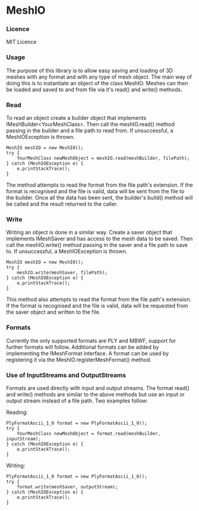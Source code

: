 # MeshIO
<h3>Licence</h3>
MIT Licence


<h3>Usage</h3>
The purpose of this library is to allow easy saving and loading of 3D meshes with any format and with any type of mesh object. The main way of doing this is to instantiate an object of the class MeshIO. Meshes can then be loaded and saved to and from file via it's read() and write() methods.


<h3>Read</h3>
To read an object create a builder object that implements IMeshBuilder&lt;YourMeshClass&gt;. Then call the meshIO.read() method passing in the builder and a file path to read from. If unsuccessful, a MeshIOException is thrown.

    MeshIO meshIO = new MeshIO();
    try {
        YourMeshClass newMeshObject = meshIO.read(meshBuilder, filePath);
    } catch (MeshIOException e) {
        e.printStackTrace();
    }

The method attempts to read the format from the file path's extension. If the format is recognised and the file is valid, data will be sent from the file to the builder. Once all the data has been sent, the builder's build() method will be called and the result returned to the caller.


<h3>Write</h3>
Writing an object is done in a similar way. Create a saver object that implements IMeshSaver and has access to the mesh data to be saved. Then call the meshIO.write() method passing in the saver and a file path to save to. If unsuccessful, a MeshIOException is thrown.

    MeshIO meshIO = new MeshIO();
    try {
        meshIO.write(meshSaver, filePath);
    } catch (MeshIOException e) {
        e.printStackTrace();
    }

This method also attempts to read the format from the file path's extension. If the format is recognised and the file is valid, data will be requested from the saver object and written to the file.


<h3>Formats</h3>
Currently the only supported formats are PLY and MBWF, support for further formats will follow. Additional formats can be added by implementing the IMeshFormat interface. A format can be used by registering it via the MeshIO.registerMeshFormat() method.


<h3>Use of InputStreams and OutputStreams</h3>
Formats are used directly with input and output streams. The format read() and write() methods are similar to the above methods but use an input or output stream instead of a file path. Two examples follow:

Reading:

    PlyFormatAscii_1_0 format = new PlyFormatAscii_1_0();
    try {
        YourMeshClass newMeshObject = format.read(meshBuilder, inputStream);
    } catch (MeshIOException e) {
        e.printStackTrace();
    }

Writing:

    PlyFormatAscii_1_0 format = new PlyFormatAscii_1_0();
    try {
        format.write(meshSaver, outputStream);
    } catch (MeshIOException e) {
        e.printStackTrace();
    }

